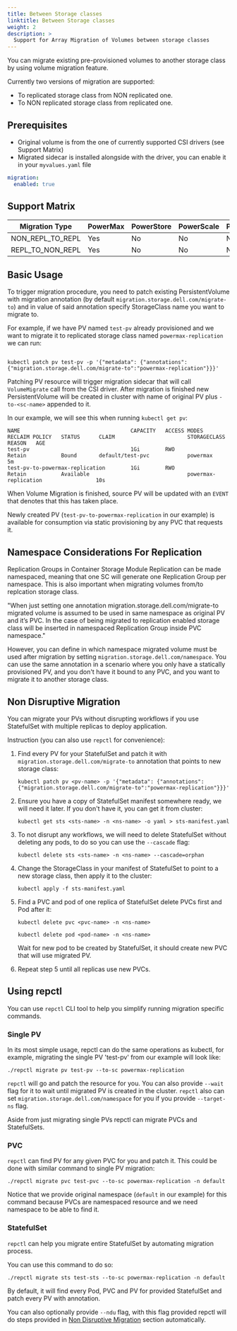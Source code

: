 ```yaml
---
title: Between Storage classes
linktitle: Between Storage classes
weight: 2
description: >
  Support for Array Migration of Volumes between storage classes
---
```


You can migrate existing pre-provisioned volumes to another storage class by using volume migration feature. 

Currently two versions of migration are supported: 
- To replicated storage class from NON replicated one.
- To NON replicated storage class from replicated one.

## Prerequisites
- Original volume is from the one of currently supported CSI drivers (see Support Matrix)
- Migrated sidecar is installed alongside with the driver, you can enable it in your `myvalues.yaml` file
```yaml
migration:
  enabled: true
```

## Support Matrix
| Migration Type | PowerMax | PowerStore | PowerScale | PowerFlex | Unity | 
| - | - | - | - | - | - | 
| NON_REPL_TO_REPL | Yes | No | No | No | No |
| REPL_TO_NON_REPL | Yes | No | No | No | No |


## Basic Usage

To trigger migration procedure, you need to patch existing PersistentVolume with migration annotation (by default `migration.storage.dell.com/migrate-to`) and in value of said annotation specify StorageClass name you want to migrate to. 

For example, if we have PV named `test-pv` already provisioned and we want to migrate it to replicated storage class named `powermax-replication` we can run:

```shell

kubectl patch pv test-pv -p '{"metadata": {"annotations":{"migration.storage.dell.com/migrate-to":"powermax-replication"}}}'
```

Patching PV resource will trigger migration sidecar that will call `VolumeMigrate` call from the CSI driver. After migration is finished new PersistentVolume will be created in cluster with name of original PV plus `-to-<sc-name>` appended to it. 

In our example, we will see this when running `kubectl get pv`: 
```
NAME                                   CAPACITY   ACCESS MODES   RECLAIM POLICY   STATUS      CLAIM                       STORAGECLASS                REASON   AGE
test-pv                                1Gi        RWO            Retain           Bound       default/test-pvc            powermax                             5m
test-pv-to-powermax-replication        1Gi        RWO            Retain           Available                               powermax-replication                 10s

```

When Volume Migration is finished, source PV will be updated with an `EVENT` that denotes that this has taken place. 

Newly created PV (`test-pv-to-powermax-replication` in our example) is available for consumption via static provisioning by any PVC that requests it.


## Namespace Considerations For Replication

Replication Groups in Container Storage Module Replication can be made namespaced, meaning that one SC will generate one Replication Group per namespace. This is also important when migrating volumes from/to replcation storage class.

"When just setting one annotation migration.storage.dell.com/migrate-to migrated volume is assumed to be used in same namespace as original PV and it’s PVC. In the case of being migrated to replication enabled storage class will be inserted in namespaced Replication Group inside PVC namespace."

However, you can define in which namespace migrated volume must be used after migration by setting `migration.storage.dell.com/namespace`. You can use the same annotation in a scenario where you only have a statically provisioned PV, and you don't have it bound to any PVC, and you want to migrate it to another storage class.


## Non Disruptive Migration

You can migrate your PVs without disrupting workflows if you use StatefulSet with multiple replicas to deploy application. 

Instruction (you can also use `repctl` for convenience):

1. Find every PV for your StatefulSet and patch it with `migration.storage.dell.com/migrate-to` annotation that points to new storage class:

    ```shell
    kubectl patch pv <pv-name> -p '{"metadata": {"annotations":{"migration.storage.dell.com/migrate-to":"powermax-replication"}}}'
    ```

2. Ensure you have a copy of StatefulSet manifest somewhere ready, we will need it later. If you don't have it, you can get it from cluster:
    ```shell
    kubectl get sts <sts-name> -n <ns-name> -o yaml > sts-manifest.yaml
    ```

3. To not disrupt any workflows, we will need to delete StatefulSet without deleting any pods, to do so you can use the `--cascade` flag:
    ```shell    
    kubectl delete sts <sts-name> -n <ns-name> --cascade=orphan
    ```

4. Change the StorageClass in your manifest of StatefulSet to point to a new storage class, then apply it to the cluster:
    ```shell
    kubectl apply -f sts-manifest.yaml
    ```

5. Find a PVC and pod of one replica of StatefulSet delete PVCs first and Pod after it:
    ```shell
    kubectl delete pvc <pvc-name> -n <ns-name>
    ```
    ```shell
    kubectl delete pod <pod-name> -n <ns-name>
    ```

    Wait for new pod to be created by StatefulSet, it should create new PVC that will use migrated PV. 

6. Repeat step 5 until all replicas use new PVCs.


## Using repctl

You can use `repctl` CLI tool to help you simplify running migration specific commands.

### Single PV

In its most simple usage, repctl can do the same operations as kubectl, for example, migrating the single PV 'test-pv' from our example will look like: 

```shell
./repctl migrate pv test-pv --to-sc powermax-replication
```

`repctl` will go and patch the resource for you. You can also provide `--wait` flag for it to wait until migrated PV is created in the cluster. 
`repctl` also can set `migration.storage.dell.com/namespace` for you if you provide `--target-ns` flag. 


Aside from just migrating single PVs repctl can migrate PVCs and StatefulSets. 

### PVC

`repctl` can find PV for any given PVC for you and patch it. 
This could be done with similar command to single PV migration: 

```shell
./repctl migrate pvc test-pvc --to-sc powermax-replication -n default
```

Notice that we provide original namespace (`default` in our example) for this command because PVCs are namespaced resource and we need namespace to be able to find it. 


### StatefulSet


`repctl` can help you migrate entire StatefulSet by automating migration process. 

You can use this command to do so: 
```shell
./repctl migrate sts test-sts --to-sc powermax-replication -n default
```

By default, it will find every Pod, PVC and PV for provided StatefulSet and patch every PV with annotation. 

You can also optionally provide `--ndu` flag, with this flag provided repctl will do steps provided in [Non Disruptive Migration](#non-disruptive-migration) section automatically. 
